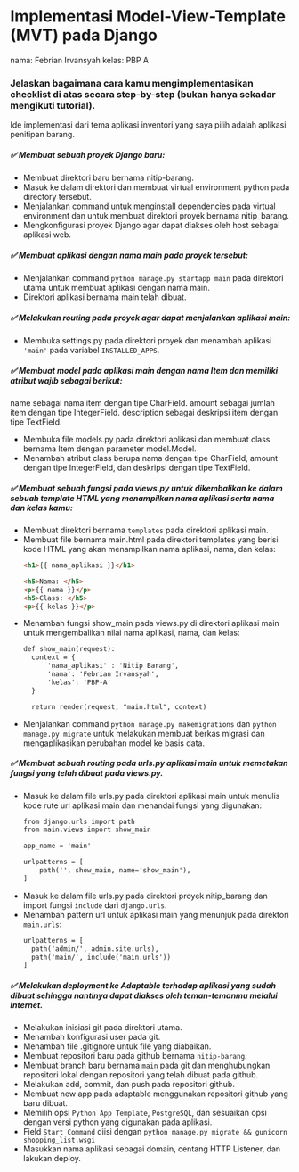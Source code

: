 # Implementasi Model-View-Template (MVT) pada Django
nama:  Febrian Irvansyah
kelas:  PBP A

### Jelaskan bagaimana cara kamu mengimplementasikan checklist di atas secara step-by-step (bukan hanya sekadar mengikuti tutorial).
Ide implementasi dari tema aplikasi inventori yang saya pilih adalah aplikasi penitipan barang.

##### ✅ Membuat sebuah proyek Django baru:
- Membuat direktori baru bernama nitip-barang.
- Masuk ke dalam direktori dan membuat virtual environment python pada directory tersebut.
- Menjalankan command untuk menginstall dependencies pada virtual environment dan untuk membuat direktori proyek bernama nitip_barang.
- Mengkonfigurasi proyek Django agar dapat diakses oleh host sebagai aplikasi web.

##### ✅ Membuat aplikasi dengan nama main pada proyek tersebut:
- Menjalankan command `python manage.py startapp main` pada direktori utama untuk membuat aplikasi dengan nama main.
- Direktori aplikasi bernama main telah dibuat.

##### ✅ Melakukan routing pada proyek agar dapat menjalankan aplikasi main:
- Membuka settings.py pada direktori proyek dan menambah aplikasi `'main'` pada variabel `INSTALLED_APPS`.

##### ✅ Membuat model pada aplikasi main dengan nama Item dan memiliki atribut wajib sebagai berikut:
name sebagai nama item dengan tipe CharField.
amount sebagai jumlah item dengan tipe IntegerField.
description sebagai deskripsi item dengan tipe TextField.
- Membuka file models.py pada direktori aplikasi dan membuat class bernama Item dengan parameter model.Model.
- Menambah atribut class berupa nama dengan tipe CharField, amount dengan tipe IntegerField, dan deskripsi dengan tipe TextField.

##### ✅ Membuat sebuah fungsi pada views.py untuk dikembalikan ke dalam sebuah template HTML yang menampilkan nama aplikasi serta nama dan kelas kamu:
- Membuat direktori bernama `templates` pada direktori aplikasi main.
- Membuat file bernama main.html pada direktori templates yang berisi kode HTML yang akan menampilkan nama aplikasi, nama, dan kelas:
  ```markdown
  <h1>{{ nama_aplikasi }}</h1>

  <h5>Nama: </h5>
  <p>{{ nama }}</p>
  <h5>Class: </h5>
  <p>{{ kelas }}</p>
  ```
- Menambah fungsi show_main pada views.py di direktori aplikasi main untuk mengembalikan nilai nama aplikasi, nama, dan kelas:
  ```markdown
  def show_main(request):
    context = {
        'nama_aplikasi' : 'Nitip Barang',
        'nama': 'Febrian Irvansyah',
        'kelas': 'PBP-A'
    }

    return render(request, "main.html", context)
  ```
- Menjalankan command `python manage.py makemigrations` dan `python manage.py migrate` untuk melakukan membuat berkas migrasi dan mengaplikasikan perubahan model ke basis data.

##### ✅ Membuat sebuah routing pada urls.py aplikasi main untuk memetakan fungsi yang telah dibuat pada views.py.
- Masuk ke dalam file urls.py pada direktori aplikasi main untuk menulis kode rute url aplikasi main dan menandai fungsi yang digunakan:
  ```markdown
  from django.urls import path
  from main.views import show_main

  app_name = 'main'

  urlpatterns = [
      path('', show_main, name='show_main'),
  ]
  ```
- Masuk ke dalam file urls.py pada direktori proyek nitip_barang dan import fungsi `include` dari `django.urls`.
- Menambah pattern url untuk aplikasi main yang menunjuk pada direktori `main.urls`:
  ```markdown
  urlpatterns = [
    path('admin/', admin.site.urls),
    path('main/', include('main.urls'))
  ]
  ```
##### ✅ Melakukan deployment ke Adaptable terhadap aplikasi yang sudah dibuat sehingga nantinya dapat diakses oleh teman-temanmu melalui Internet.
- Melakukan inisiasi git pada direktori utama.
- Menambah konfigurasi user pada git.
- Menambah file .gitignore untuk file yang diabaikan.
- Membuat repositori baru pada github bernama `nitip-barang`.
- Membuat branch baru bernama `main` pada git dan menghubungkan repositori lokal dengan repositori yang telah dibuat pada github.
- Melakukan add, commit, dan push pada repositori github.
- Membuat new app pada adaptable menggunakan repositori github yang baru dibuat.
- Memilih opsi `Python App Template`, `PostgreSQL`, dan sesuaikan opsi dengan versi python yang digunakan pada aplikasi.
- Field `Start Command` diisi dengan `python manage.py migrate && gunicorn shopping_list.wsgi`
- Masukkan nama aplikasi sebagai domain, centang HTTP Listener, dan lakukan deploy.
